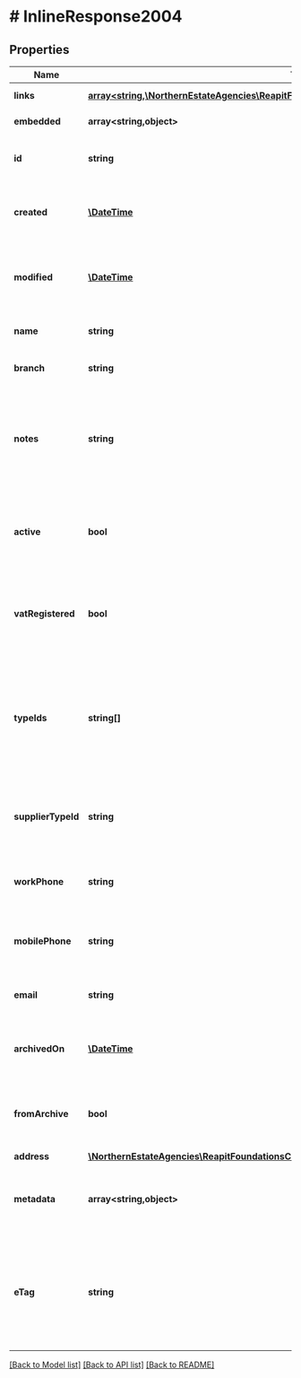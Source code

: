 # # InlineResponse2004

## Properties

Name | Type | Description | Notes
------------ | ------------- | ------------- | -------------
**links** | [**array<string,\NorthernEstateAgencies\ReapitFoundationsClient\Model\InlineResponse200Links>**](InlineResponse200Links.md) |  | [optional] [readonly]
**embedded** | **array<string,object>** |  | [optional] [readonly]
**id** | **string** | The unique identifier of the company | [optional]
**created** | [**\DateTime**](\DateTime.md) | The date and time when the company was created | [optional]
**modified** | [**\DateTime**](\DateTime.md) | The date and time when the company was last modified | [optional]
**name** | **string** | The name of the company | [optional]
**branch** | **string** | The branch name of the company | [optional]
**notes** | **string** | A free text field containing notes that describe the company&#39;s business or service offering | [optional]
**active** | **bool** | A flag determining whether or not the company is currently active | [optional]
**vatRegistered** | **bool** | A flag determining whether or not the company is VAT registered | [optional]
**typeIds** | **string[]** | A collection of unique identifiers of company types that categorise the type of business the company operates | [optional]
**supplierTypeId** | **string** | The unique identifier of a supplier type, if the company is a supplier | [optional]
**workPhone** | **string** | The work phone number of the company | [optional]
**mobilePhone** | **string** | The mobile phone number of the company | [optional]
**email** | **string** | The email address of the company | [optional]
**archivedOn** | [**\DateTime**](\DateTime.md) | The date and time the company was archived | [optional]
**fromArchive** | **bool** | A flag determining whether or not the company is archived | [optional]
**address** | [**\NorthernEstateAgencies\ReapitFoundationsClient\Model\InlineResponse2004Address**](InlineResponse2004Address.md) |  | [optional]
**metadata** | **array<string,object>** | App specific metadata that has been set against the company | [optional]
**eTag** | **string** | The ETag for the current version of the company. Used for managing update concurrency | [optional] [readonly]

[[Back to Model list]](../../README.md#models) [[Back to API list]](../../README.md#endpoints) [[Back to README]](../../README.md)
